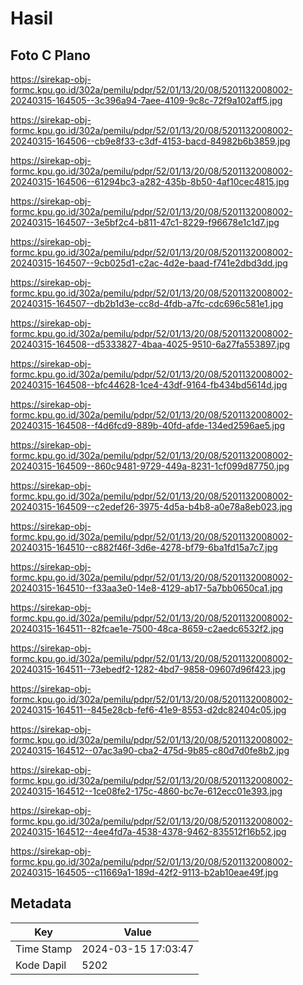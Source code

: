 # Hasil

## Foto C Plano

https://sirekap-obj-formc.kpu.go.id/302a/pemilu/pdpr/52/01/13/20/08/5201132008002-20240315-164505--3c396a94-7aee-4109-9c8c-72f9a102aff5.jpg

https://sirekap-obj-formc.kpu.go.id/302a/pemilu/pdpr/52/01/13/20/08/5201132008002-20240315-164506--cb9e8f33-c3df-4153-bacd-84982b6b3859.jpg

https://sirekap-obj-formc.kpu.go.id/302a/pemilu/pdpr/52/01/13/20/08/5201132008002-20240315-164506--61294bc3-a282-435b-8b50-4af10cec4815.jpg

https://sirekap-obj-formc.kpu.go.id/302a/pemilu/pdpr/52/01/13/20/08/5201132008002-20240315-164507--3e5bf2c4-b811-47c1-8229-f96678e1c1d7.jpg

https://sirekap-obj-formc.kpu.go.id/302a/pemilu/pdpr/52/01/13/20/08/5201132008002-20240315-164507--9cb025d1-c2ac-4d2e-baad-f741e2dbd3dd.jpg

https://sirekap-obj-formc.kpu.go.id/302a/pemilu/pdpr/52/01/13/20/08/5201132008002-20240315-164507--db2b1d3e-cc8d-4fdb-a7fc-cdc696c581e1.jpg

https://sirekap-obj-formc.kpu.go.id/302a/pemilu/pdpr/52/01/13/20/08/5201132008002-20240315-164508--d5333827-4baa-4025-9510-6a27fa553897.jpg

https://sirekap-obj-formc.kpu.go.id/302a/pemilu/pdpr/52/01/13/20/08/5201132008002-20240315-164508--bfc44628-1ce4-43df-9164-fb434bd5614d.jpg

https://sirekap-obj-formc.kpu.go.id/302a/pemilu/pdpr/52/01/13/20/08/5201132008002-20240315-164508--f4d6fcd9-889b-40fd-afde-134ed2596ae5.jpg

https://sirekap-obj-formc.kpu.go.id/302a/pemilu/pdpr/52/01/13/20/08/5201132008002-20240315-164509--860c9481-9729-449a-8231-1cf099d87750.jpg

https://sirekap-obj-formc.kpu.go.id/302a/pemilu/pdpr/52/01/13/20/08/5201132008002-20240315-164509--c2edef26-3975-4d5a-b4b8-a0e78a8eb023.jpg

https://sirekap-obj-formc.kpu.go.id/302a/pemilu/pdpr/52/01/13/20/08/5201132008002-20240315-164510--c882f46f-3d6e-4278-bf79-6ba1fd15a7c7.jpg

https://sirekap-obj-formc.kpu.go.id/302a/pemilu/pdpr/52/01/13/20/08/5201132008002-20240315-164510--f33aa3e0-14e8-4129-ab17-5a7bb0650ca1.jpg

https://sirekap-obj-formc.kpu.go.id/302a/pemilu/pdpr/52/01/13/20/08/5201132008002-20240315-164511--82fcae1e-7500-48ca-8659-c2aedc6532f2.jpg

https://sirekap-obj-formc.kpu.go.id/302a/pemilu/pdpr/52/01/13/20/08/5201132008002-20240315-164511--73ebedf2-1282-4bd7-9858-09607d96f423.jpg

https://sirekap-obj-formc.kpu.go.id/302a/pemilu/pdpr/52/01/13/20/08/5201132008002-20240315-164511--845e28cb-fef6-41e9-8553-d2dc82404c05.jpg

https://sirekap-obj-formc.kpu.go.id/302a/pemilu/pdpr/52/01/13/20/08/5201132008002-20240315-164512--07ac3a90-cba2-475d-9b85-c80d7d0fe8b2.jpg

https://sirekap-obj-formc.kpu.go.id/302a/pemilu/pdpr/52/01/13/20/08/5201132008002-20240315-164512--1ce08fe2-175c-4860-bc7e-612ecc01e393.jpg

https://sirekap-obj-formc.kpu.go.id/302a/pemilu/pdpr/52/01/13/20/08/5201132008002-20240315-164512--4ee4fd7a-4538-4378-9462-835512f16b52.jpg

https://sirekap-obj-formc.kpu.go.id/302a/pemilu/pdpr/52/01/13/20/08/5201132008002-20240315-164505--c11669a1-189d-42f2-9113-b2ab10eae49f.jpg


## Metadata

| Key        | Value               |
| ---------- | ------------------- |
| Time Stamp | 2024-03-15 17:03:47 |
| Kode Dapil | 5202                |



